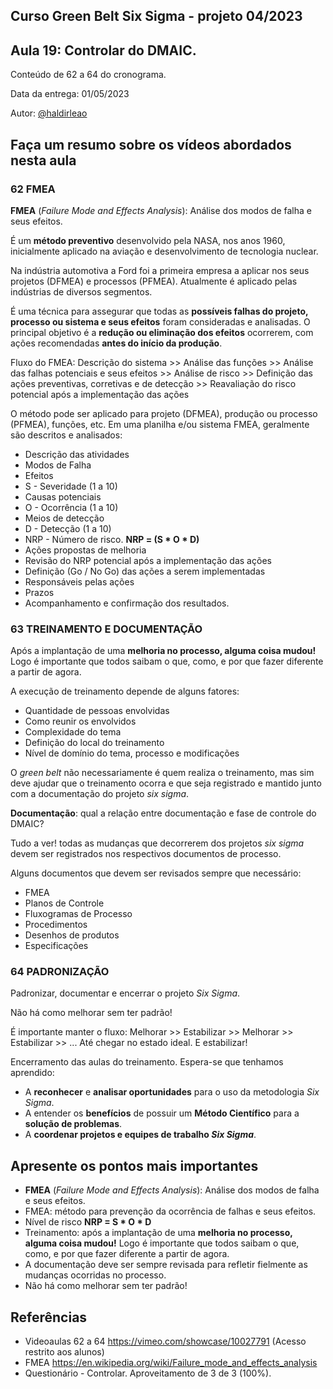 ## Curso Green Belt Six Sigma - projeto 04/2023
## Aula 19: Controlar do DMAIC.

Conteúdo de 62 a 64 do cronograma.

Data da entrega: 01/05/2023

Autor: [@haldirleao](https://github.com/haldirleao)

## Faça um resumo sobre os vídeos abordados nesta aula

### 62 FMEA

**FMEA** (_Failure Mode and Effects Analysis_): Análise dos modos de falha e seus efeitos.

É um **método preventivo** desenvolvido pela NASA, nos anos 1960, inicialmente aplicado na aviação e desenvolvimento de tecnologia nuclear.

Na indústria automotiva a Ford foi a primeira empresa a aplicar nos seus projetos (DFMEA) e processos (PFMEA). Atualmente é aplicado pelas indústrias de diversos segmentos.

É uma técnica para assegurar que todas as **possíveis falhas do projeto, processo ou sistema e seus efeitos** foram consideradas e analisadas. O principal objetivo é a **redução ou eliminação dos efeitos** ocorrerem, com ações recomendadas **antes do início da produção**.

Fluxo do FMEA: Descrição do sistema >> Análise das funções >> Análise das falhas potenciais e seus efeitos >> Análise de risco >> Definição das ações preventivas, corretivas e de detecção >> Reavaliação do risco potencial após a implementação das ações

O método pode ser aplicado para projeto (DFMEA), produção ou processo (PFMEA), funções, etc. Em uma planilha e/ou sistema FMEA, geralmente são descritos e analisados:
- Descrição das atividades
- Modos de Falha
- Efeitos
- S - Severidade (1 a 10)
- Causas potenciais
- O - Ocorrência (1 a 10)
- Meios de detecção
- D - Detecção (1 a 10)
- NRP - Número de risco. **NRP = (S * O * D)** 
- Ações propostas de melhoria
- Revisão do NRP potencial após a implementação das ações
- Definição (Go / No Go) das ações a serem implementadas
- Responsáveis pelas ações
- Prazos
- Acompanhamento e confirmação dos resultados.

### 63 TREINAMENTO E DOCUMENTAÇÃO

Após a implantação de uma **melhoria no processo, alguma coisa mudou!** Logo é importante que todos saibam o que, como, e por que fazer diferente a partir de agora.

A execução de treinamento depende de alguns fatores:
- Quantidade de pessoas envolvidas
- Como reunir os envolvidos
- Complexidade do tema
- Definição do local do treinamento
- Nível de domínio do tema, processo e modificações

O _green belt_ não necessariamente é quem realiza o treinamento, mas sim deve ajudar que o treinamento ocorra e que seja registrado e mantido junto com a documentação do projeto _six sigma_.

**Documentação**: qual a relação entre documentação e fase de controle do DMAIC?

Tudo a ver! todas as mudanças que decorrerem dos projetos _six sigma_ devem ser registrados nos respectivos documentos de processo.

Alguns documentos que devem ser revisados sempre que necessário:
- FMEA
- Planos de Controle
- Fluxogramas de Processo
- Procedimentos
- Desenhos de produtos
- Especificações

### 64 PADRONIZAÇÃO

Padronizar, documentar e encerrar o projeto _Six Sigma_.

Não há como melhorar sem ter padrão!

É importante manter o fluxo: Melhorar >> Estabilizar >> Melhorar >> Estabilizar >> ... Até chegar no estado ideal. E estabilizar!

Encerramento das aulas do treinamento. Espera-se que tenhamos aprendido:
- A **reconhecer** e **analisar oportunidades** para o uso da metodologia _Six Sigma_.
- A entender os **benefícios** de possuir um **Método Científico** para a **solução de problemas**.
- A **coordenar projetos e equipes de trabalho _Six Sigma_**.

## Apresente os pontos mais importantes

- **FMEA** (_Failure Mode and Effects Analysis_): Análise dos modos de falha e seus efeitos.
- FMEA: método para prevenção da ocorrência de falhas e seus efeitos.
- Nível de risco **NRP = S * O * D**
- Treinamento: após a implantação de uma **melhoria no processo, alguma coisa mudou!** Logo é importante que todos saibam o que, como, e por que fazer diferente a partir de agora.
- A documentação deve ser sempre revisada para refletir fielmente as mudanças ocorridas no processo.
- Não há como melhorar sem ter padrão!

## Referências
- Videoaulas 62 a 64 https://vimeo.com/showcase/10027791 (Acesso restrito aos alunos)
- FMEA https://en.wikipedia.org/wiki/Failure_mode_and_effects_analysis
- Questionário - Controlar. Aproveitamento de 3 de 3 (100%).